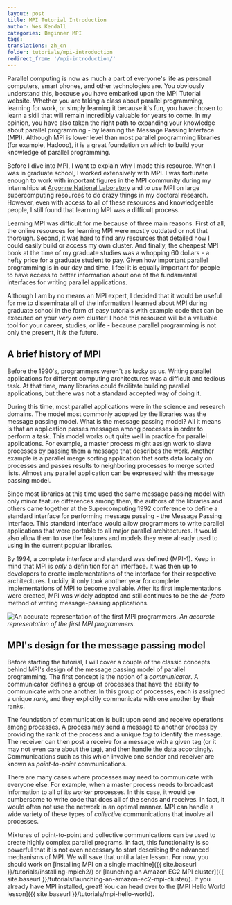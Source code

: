 ```yaml
---
layout: post
title: MPI Tutorial Introduction
author: Wes Kendall
categories: Beginner MPI
tags:
translations: zh_cn
folder: tutorials/mpi-introduction
redirect_from: '/mpi-introduction/'
---
```


Parallel computing is now as much a part of everyone's life as personal computers, smart phones, and other technologies are. You obviously understand this, because you have embarked upon the MPI Tutorial website. Whether you are taking a class about parallel programming, learning for work, or simply learning it because it's fun, you have chosen to learn a skill that will remain incredibly valuable for years to come. In my opinion, you have also taken the right path to expanding your knowledge about parallel programming - by learning the Message Passing Interface (MPI). Although MPI is lower level than most parallel programming libraries (for example, Hadoop), it is a great foundation on which to build your knowledge of parallel programming.

Before I dive into MPI, I want to explain why I made this resource. When I was in graduate school, I worked extensively with MPI. I was fortunate enough to work with important figures in the MPI community during my internships at [Argonne National Laboratory](http://www.anl.gov) and to use MPI on large supercomputing resources to do crazy things in my doctoral research. However, even with access to all of these resources and knowledgeable people, I still found that learning MPI was a difficult process.

Learning MPI was difficult for me because of three main reasons. First of all, the online resources for learning MPI were mostly outdated or not that thorough. Second, it was hard to find any resources that detailed how I could easily build or access my own cluster. And finally, the cheapest MPI book at the time of my graduate studies was a whopping 60 dollars - a hefty price for a graduate student to pay. Given how important parallel programming is in our day and time, I feel it is equally important for people to have access to better information about one of the fundamental interfaces for writing parallel applications.

Although I am by no means an MPI expert, I decided that it would be useful for me to disseminate all of the information I learned about MPI during graduate school in the form of easy tutorials with example code that can be executed on your *very own* cluster! I hope this resource will be a valuable tool for your career, studies, or life - because parallel programming is not only the present, it *is* the future.

## A brief history of MPI
Before the 1990's, programmers weren't as lucky as us. Writing parallel applications for different computing architectures was a difficult and tedious task. At that time, many libraries could facilitate building parallel applications, but there was not a standard accepted way of doing it.

During this time, most parallel applications were in the science and research domains. The model most commonly adopted by the libraries was the message passing model. What is the message passing model? All it means is that an application passes messages among processes in order to perform a task. This model works out quite well in practice for parallel applications. For example, a master process might assign work to slave processes by passing them a message that describes the work. Another example is a parallel merge sorting application that sorts data locally on processes and passes results to neighboring processes to merge sorted lists. Almost any parallel application can be expressed with the message passing model.

Since most libraries at this time used the same message passing model with only minor feature differences among them, the authors of the libraries and others came together at the Supercomputing 1992 conference to define a standard interface for performing message passing - the Message Passing Interface. This standard interface would allow programmers to write parallel applications that were portable to all major parallel architectures. It would also allow them to use the features and models they were already used to using in the current popular libraries.

By 1994, a complete interface and standard was defined (MPI-1). Keep in mind that MPI is *only* a definition for an interface. It was then up to developers to create implementations of the interface for their respective architectures. Luckily, it only took another year for complete implementations of MPI to become available. After its first implementations were created, MPI was widely adopted and still continues to be the *de-facto* method of writing message-passing applications.

![An accurate representation of the first MPI programmers.](90s_nerd.jpg)
*An accurate representation of the first MPI programmers.*

## MPI's design for the message passing model
Before starting the tutorial, I will cover a couple of the classic concepts behind MPI's design of the message passing model of parallel programming. The first concept is the notion of a *communicator*. A communicator defines a group of processes that have the ability to communicate with one another. In this group of processes, each is assigned a unique *rank*, and they explicitly communicate with one another by their ranks.

The foundation of communication is built upon send and receive operations among processes. A process may send a message to another process by providing the rank of the process and a unique *tag* to identify the message. The receiver can then post a receive for a message with a given tag (or it may not even care about the tag), and then handle the data accordingly. Communications such as this which involve one sender and receiver are known as *point-to-point* communications.

There are many cases where processes may need to communicate with everyone else. For example, when a master process needs to broadcast information to all of its worker processes. In this case, it would be cumbersome to write code that does all of the sends and receives. In fact, it would often not use the network in an optimal manner. MPI can handle a wide variety of these types of *collective* communications that involve all processes.

Mixtures of point-to-point and collective communications can be used to create highly complex parallel programs. In fact, this functionality is so powerful that it is not even necessary to start describing the advanced mechanisms of MPI. We will save that until a later lesson. For now, you should work on [installing MPI on a single machine]({{ site.baseurl }}/tutorials/installing-mpich2/) or [launching an Amazon EC2 MPI cluster]({{ site.baseurl }}/tutorials/launching-an-amazon-ec2-mpi-cluster/). If you already have MPI installed, great! You can head over to the [MPI Hello World lesson]({{ site.baseurl }}/tutorials/mpi-hello-world).
